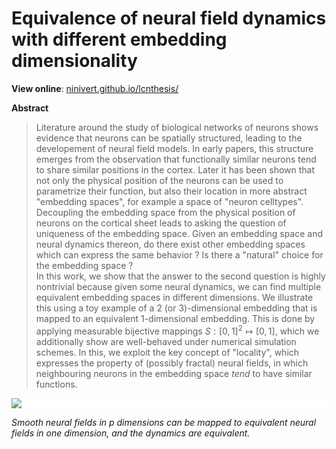 # Equivalence of neural field dynamics with different embedding dimensionality

**View online**: [ninivert.github.io/lcnthesis/](https://ninivert.github.io/lcnthesis/)

**Abstract**

> Literature around the study of biological networks of neurons shows evidence that neurons can be spatially structured, leading to the developement of neural field models. In early papers, this structure emerges from the observation that functionally similar neurons tend to share similar positions in the cortex. Later it has been shown that not only the physical position of the neurons can be used to parametrize their function, but also their location in more abstract "embedding spaces", for example a space of "neuron celltypes".<br>
  Decoupling the embedding space from the physical position of neurons on the cortical sheet leads to asking the question of uniqueness of the embedding space. Given an embedding space and neural dynamics thereon, do there exist other embedding spaces which can express the same behavior ? Is there a "natural" choice for the embedding space ?<br>
  In this work, we show that the answer to the second question is highly nontrivial because given some neural dynamics, we can find multiple equivalent embedding spaces in different dimensions. We illustrate this using a toy example of a 2 (or 3)-dimensional embedding that is mapped to an equivalent 1-dimensional embedding. This is done by applying measurable bijective mappings $S : [0,1]^2 \mapsto [0,1]$, which we additionally show are well-behaved under numerical simulation schemes. In this, we exploit the key concept of "locality", which expresses the property of (possibly fractal) neural fields, in which neighbouring neurons in the embedding space *tend* to have similar functions.

<img src="https://ninivert.github.io/lcnthesis/chapters/figures/fig-cover.svg" style="max-width: 800px; background-color: #ffffff; display: block; margin-left: auto; margin-right: auto">

*Smooth neural fields in p dimensions can be mapped to equivalent neural fields in one dimension, and the dynamics are equivalent.*

